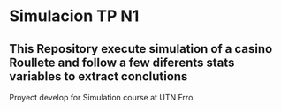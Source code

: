 # Simulacion TP N1

## This Repository execute simulation of a casino Roullete and follow a few diferents stats variables to extract conclutions

Proyect develop for Simulation course at UTN Frro 
